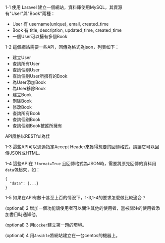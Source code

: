 1-1 使用 Laravel 建立一個網站，資料庫使用MySQL，其資源有"User"與"Book"兩種：

+ User 有 username(unique), email, created_time
+ Book 有 title, description, updated_time, created_time
+ 一個User可以擁有多個Book

1-2 這個網站需要一些API，回傳為格式為json，列表如下：

+ 建立User
+ 查詢所有User
+ 查詢個別User
+ 查詢個別User所擁有的Book
+ 為User添加Book
+ 為User移除Book
+ 建立Book
+ 刪除Book
+ 修改Book
+ 查詢所有Book
+ 查詢個別Book
+ 查詢個別Book被誰所擁有

API風格以RESTful為佳

1-3 這些API可以通過指定Accept Header來獲得想要的回傳格式，請讓它可以回傳JSON或HTML。

1-4 這些API在 `?format=True` 且回傳格式為JSON時，需要將原先回傳的資料用`data`包起來，如：

    {
      "data": {...}
    }

1-5 如果在API有數十甚至上百的情況下，1-3,1-4的要求怎麼做比較適合？

(optional) 2 增加一個功能讓使用者可以關注其他的使用者，當被關注的使用者添加書目時通知他。

(optional) 3 用`Docker`建立第一題的環境。

(optional) 4 用`Ansible`將網站建立在一台centos的機器上。